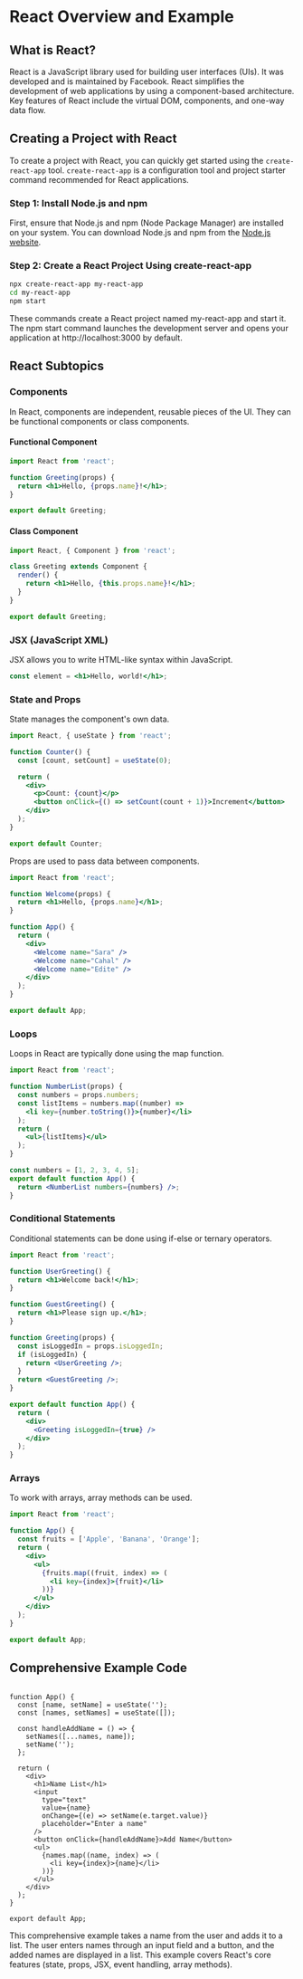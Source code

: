 # React Overview and Example

## What is React?

React is a JavaScript library used for building user interfaces (UIs). It was developed and is maintained by Facebook. React simplifies the development of web applications by using a component-based architecture. Key features of React include the virtual DOM, components, and one-way data flow.

## Creating a Project with React

To create a project with React, you can quickly get started using the `create-react-app` tool. `create-react-app` is a configuration tool and project starter command recommended for React applications.

### Step 1: Install Node.js and npm

First, ensure that Node.js and npm (Node Package Manager) are installed on your system. You can download Node.js and npm from the [Node.js website](https://nodejs.org/).

### Step 2: Create a React Project Using create-react-app

```bash
npx create-react-app my-react-app
cd my-react-app
npm start
```

These commands create a React project named my-react-app and start it. The npm start command launches the development server and opens your application at http://localhost:3000 by default.

## React Subtopics

### Components

In React, components are independent, reusable pieces of the UI. They can be functional components or class components.

#### Functional Component

```jsx
import React from 'react';

function Greeting(props) {
  return <h1>Hello, {props.name}!</h1>;
}

export default Greeting;
```

#### Class Component

```jsx
import React, { Component } from 'react';

class Greeting extends Component {
  render() {
    return <h1>Hello, {this.props.name}!</h1>;
  }
}

export default Greeting;
```

### JSX (JavaScript XML)

JSX allows you to write HTML-like syntax within JavaScript.

```jsx
const element = <h1>Hello, world!</h1>;
```

### State and Props

State manages the component's own data.

```jsx
import React, { useState } from 'react';

function Counter() {
  const [count, setCount] = useState(0);

  return (
    <div>
      <p>Count: {count}</p>
      <button onClick={() => setCount(count + 1)}>Increment</button>
    </div>
  );
}

export default Counter;
```

Props are used to pass data between components.

```jsx
import React from 'react';

function Welcome(props) {
  return <h1>Hello, {props.name}</h1>;
}

function App() {
  return (
    <div>
      <Welcome name="Sara" />
      <Welcome name="Cahal" />
      <Welcome name="Edite" />
    </div>
  );
}

export default App;
```

### Loops

Loops in React are typically done using the map function.

```jsx
import React from 'react';

function NumberList(props) {
  const numbers = props.numbers;
  const listItems = numbers.map((number) =>
    <li key={number.toString()}>{number}</li>
  );
  return (
    <ul>{listItems}</ul>
  );
}

const numbers = [1, 2, 3, 4, 5];
export default function App() {
  return <NumberList numbers={numbers} />;
}
```

### Conditional Statements
Conditional statements can be done using if-else or ternary operators.

```jsx
import React from 'react';

function UserGreeting() {
  return <h1>Welcome back!</h1>;
}

function GuestGreeting() {
  return <h1>Please sign up.</h1>;
}

function Greeting(props) {
  const isLoggedIn = props.isLoggedIn;
  if (isLoggedIn) {
    return <UserGreeting />;
  }
  return <GuestGreeting />;
}

export default function App() {
  return (
    <div>
      <Greeting isLoggedIn={true} />
    </div>
  );
}
```

### Arrays
To work with arrays, array methods can be used.

```jsx
import React from 'react';

function App() {
  const fruits = ['Apple', 'Banana', 'Orange'];
  return (
    <div>
      <ul>
        {fruits.map((fruit, index) => (
          <li key={index}>{fruit}</li>
        ))}
      </ul>
    </div>
  );
}

export default App;
```

## Comprehensive Example Code

```jsximport React, { useState } from 'react';

function App() {
  const [name, setName] = useState('');
  const [names, setNames] = useState([]);

  const handleAddName = () => {
    setNames([...names, name]);
    setName('');
  };

  return (
    <div>
      <h1>Name List</h1>
      <input 
        type="text" 
        value={name} 
        onChange={(e) => setName(e.target.value)} 
        placeholder="Enter a name" 
      />
      <button onClick={handleAddName}>Add Name</button>
      <ul>
        {names.map((name, index) => (
          <li key={index}>{name}</li>
        ))}
      </ul>
    </div>
  );
}

export default App;
```

This comprehensive example takes a name from the user and adds it to a list. The user enters names through an input field and a button, and the added names are displayed in a list. This example covers React's core features (state, props, JSX, event handling, array methods).
